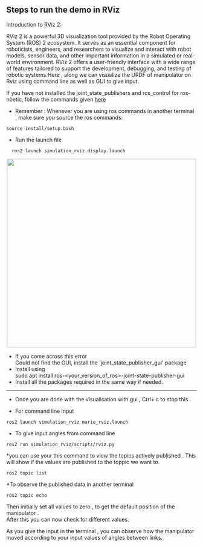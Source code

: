 ## Steps to run the demo in RViz 
Introduction to RViz 2:

RViz 2 is a powerful 3D visualization tool provided by the Robot Operating System (ROS) 2 ecosystem. It serves as an essential component for roboticists, engineers, and researchers to visualize and interact with robot models, sensor data, and other important information in a simulated or real-world environment. RViz 2 offers a user-friendly interface with a wide range of features tailored to support the development, debugging, and testing of robotic systems.Here , along we can visualize the URDF of manipulator on Rviz using command line as well as GUI to give input.

If you have not installed the joint_state_publishers and ros_control for ros-noetic, follow the commands given [here](https://github.com/SRA-VJTI/MARIO/tree/master/2_simulation_dh)

* Remember : Whenever you are using ros commands in another terminal , make sure you  source the ros commands:
```
source install/setup.bash
```
  

*  Run the launch file
```
  ros2 launch simulation_rviz display.launch 
```


<p align="center">
  <img src="../assets/launch1.png" width="500"/>
</p>


   *  If you come across this error  
Could not find the GUI, install the 'joint_state_publisher_gui' package  
   *  Install  using  
sudo apt install ros-<your_version_of_ros>-joint-state-publisher-gui
   * Install all the packages required in the same way if needed.
 
 ----------------------------------------------------------------------  
  
*  Once you are done with the visualisation with gui , Ctrl+ c to stop this .  
  
  
*  For command line input    

```
ros2 launch simulation_rviz mario_rviz.launch    
```
* To give input angles from command line
```
ros2 run simulation_rviz/scripts/rviz.py
```

*you can use your this command to view the topics actively published . This will show if the values are published to the toppic we want to.
```
ros2 topic list
```
*To observe the published data in another terminal 
```
ros2 topic echo
```
Then initially set all values to zero , to get the default position of the manipulator .  
After this you can now check for different values.

As you give the input in the terminal , you can observe how the manipulator moved according to your input values of angles between links.
